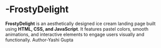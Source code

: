 # -FrostyDelight
**FrostyDelight** is an aesthetically designed ice cream landing page built using **HTML, CSS, and JavaScript**. It features pastel colors, smooth animations, and interactive elements to engage users visually and functionally.
Author-Yashi Gupta
